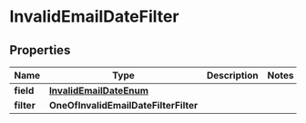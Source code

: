 # InvalidEmailDateFilter

## Properties
Name | Type | Description | Notes
------------ | ------------- | ------------- | -------------
**field** | [**InvalidEmailDateEnum**](InvalidEmailDateEnum.md) |  | 
**filter** | **OneOfInvalidEmailDateFilterFilter** |  | 
